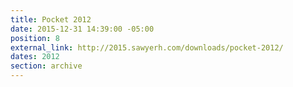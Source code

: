 ```yaml
---
title: Pocket 2012
date: 2015-12-31 14:39:00 -05:00
position: 8
external_link: http://2015.sawyerh.com/downloads/pocket-2012/
dates: 2012
section: archive
---
```


